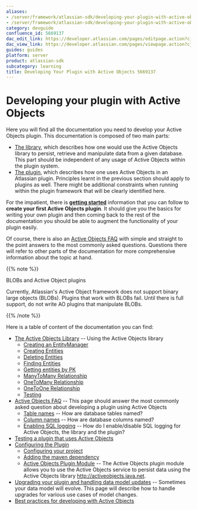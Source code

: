```yaml
---
aliases:
- /server/framework/atlassian-sdk/developing-your-plugin-with-active-objects-5669137.html
- /server/framework/atlassian-sdk/developing-your-plugin-with-active-objects-5669137.md
category: devguide
confluence_id: 5669137
dac_edit_link: https://developer.atlassian.com/pages/editpage.action?cjm=wozere&pageId=5669137
dac_view_link: https://developer.atlassian.com/pages/viewpage.action?cjm=wozere&pageId=5669137
guides: guides
platform: server
product: atlassian-sdk
subcategory: learning
title: Developing Your Plugin with Active Objects 5669137
---
```

# Developing your plugin with Active Objects

Here you will find all the documentation you need to develop your Active Objects plugin. This documentation is composed of two main parts:

-   [The library](/server/framework/atlassian-sdk/the-active-objects-library), which describes how one would use the Active Objects library to persist, retrieve and manipulate data from a given database. This part should be independent of any usage of Active Objects within the plugin system.
-   [The plugin](https://developer.atlassian.com/display/AO/Configuring+the+Plugin), which describes how one uses Active Objects in an Atlassian plugin. Principles learnt in the previous section should apply to plugins as well. There might be additional constraints when running within the plugin framework that will be clearly identified here.

For the impatient, there is **[getting started](/server/framework/atlassian-sdk/getting-started-with-active-objects)** information that you can follow to **create your first Active Objects plugin**. It should give you the basics for writing your own plugin and then coming back to the rest of the documentation you should be able to augment the functionality of your plugin easily.

Of course, there is also an [Active Objects FAQ](/server/framework/atlassian-sdk/active-objects-faq) with simple and straight to the point answers to the most commonly asked questions. Questions there will refer to other parts of the documentation for more comprehensive information about the topic at hand.

{{% note %}}

BLOBs and Active Object plugins

Currently, Atlassian's Active Object framework does not support binary large objects (BLOBs). Plugins that work with BLOBs fail. Until there is full support, do not write AO plugins that manipulate BLOBs.

{{% /note %}}

Here is a table of content of the documentation you can find:

-   [The Active Objects Library](/server/framework/atlassian-sdk/the-active-objects-library) -- Using the Active Objects library
    -   [Creating an EntityManager](/server/framework/atlassian-sdk/creating-an-entitymanager)
    -   [Creating Entities](/server/framework/atlassian-sdk/creating-entities)
    -   [Deleting Entities](/server/framework/atlassian-sdk/deleting-entities)
    -   [Finding Entities](/server/framework/atlassian-sdk/finding-entities)
    -   [Getting entities by PK](/server/framework/atlassian-sdk/getting-entities-by-pk)
    -   [ManyToMany Relationship](/server/framework/atlassian-sdk/manytomany-relationship)
    -   [OneToMany Relationship](/server/framework/atlassian-sdk/onetomany-relationship)
    -   [OneToOne Relationship](/server/framework/atlassian-sdk/onetoone-relationship)
    -   [Testing](/server/framework/atlassian-sdk/testing)
-   [Active Objects FAQ](/server/framework/atlassian-sdk/active-objects-faq) -- This page should answer the most commonly asked question about developing a plugin using Active Objects
    -   [Table names](/server/framework/atlassian-sdk/table-names) -- How are database tables named?
    -   [Column names](/server/framework/atlassian-sdk/column-names) -- How are database columns named?
    -   [Enabling SQL logging](/server/framework/atlassian-sdk/enabling-sql-logging) -- How do I enable/disable SQL logging for Active Objects, the library and the plugin?
-   [Testing a plugin that uses Active Objects](/server/framework/atlassian-sdk/testing-a-plugin-that-uses-active-objects)
-   [Configuring the Plugin](/server/framework/atlassian-sdk/configuring-the-plugin)
    -   [Configuring your project](/server/framework/atlassian-sdk/configuring-your-project)
    -   [Adding the maven dependency](/server/framework/atlassian-sdk/adding-the-maven-dependency)
    -   [Active Objects Plugin Module](/server/framework/atlassian-sdk/active-objects-plugin-module) -- The Active Objects plugin module allows you to use the Active Objects service to persist data using the Active Objects library http://activeobjects.java.net.
-   [Upgrading your plugin and handling data model updates](/server/framework/atlassian-sdk/upgrading-your-plugin-and-handling-data-model-updates) -- Sometimes your data model will evolve. This page will describe how to handle upgrades for various use cases of model changes.
-   [Best practices for developing with Active Objects](/server/framework/atlassian-sdk/best-practices-for-developing-with-active-objects)


































































































































































































































































